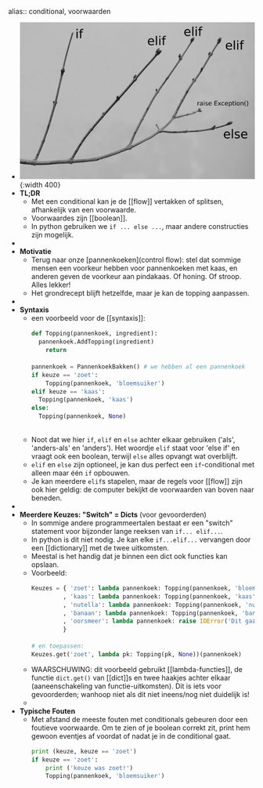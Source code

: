 alias:: conditional, voorwaarden

- ![image.jpg](../assets/conditional.jpg){:width 400}
- **TL;DR**
	- Met een conditional kan je de [[flow]] vertakken of splitsen, afhankelijk van een voorwaarde.
	- Voorwaardes zijn [[boolean]].
	- In python gebruiken we `if ... else ...`, maar andere constructies zijn mogelijk.
-
- **Motivatie**
	- Terug naar onze [pannenkoeken](control flow): stel dat sommige mensen een voorkeur hebben voor pannenkoeken met kaas, en anderen geven de voorkeur aan pindakaas. Of honing. Of stroop. Alles lekker!
	- Het grondrecept blijft hetzelfde, maar je kan de topping aanpassen.
-
- **Syntaxis**
	- een voorbeeld voor de [[syntaxis]]:
	  ```python
	  def Topping(pannenkoek, ingredient):
	  	pannenkoek.AddTopping(ingredient)
	      return
	      
	  pannenkoek = PannenkoekBakken() # we hebben al een pannenkoek
	  if keuze == 'zoet':
	      Topping(pannenkoek, 'bloemsuiker')
	  elif keuze == 'kaas': 
	  	Topping(pannenkoek, 'kaas')
	  else:
	  	Topping(pannenkoek, None)
	      
	  ```
	- Noot dat we hier `if`, `elif` en `else` achter elkaar gebruiken ('als', 'anders-als' en 'anders'). Het woordje `elif` staat voor 'else if' en vraagt ook een boolean, terwijl `else` alles opvangt wat overblijft.
	- `elif` en `else` zijn optioneel, je kan dus perfect een `if`-conditional met alleen maar één `if` opbouwen.
	- Je kan meerdere `elif`s stapelen, maar de regels voor [[flow]] zijn ook hier geldig: de computer bekijkt de voorwaarden van boven naar beneden.
-
- **Meerdere Keuzes: "Switch" = Dicts** (voor gevoorderden)
	- In sommige andere programmeertalen bestaat er een "switch" statement voor bijzonder lange reeksen van `if... elif...`.
	- In python is dit niet nodig. Je kan elke `if...elif...` vervangen door een [[dictionary]] met de twee uitkomsten.
	- Meestal is het handig dat je binnen een dict ook functies kan opslaan.
	- Voorbeeld:
	  ```python
	  Keuzes = { 'zoet': lambda pannenkoek: Topping(pannenkoek, 'bloemsuiker') \
	           , 'kaas': lambda pannenkoek: Topping(pannenkoek, 'kaas') \
	           , 'nutella': lambda pannenkoek: Topping(pannenkoek, 'nutella') \
	           , 'banaan': lambda pannenkoek: Topping(pannenkoek, 'banaan') \
	           , 'oorsmeer': lambda pannenkoek: raise IOError('Dit gaan we niet doen.') \
	           }
	  
	  # en toepassen:
	  Keuzes.get('zoet', lambda pk: Topping(pk, None))(pannenkoek)
	  ```
	- WAARSCHUWING: dit voorbeeld gebruikt [[lambda-functies]], de functie `dict.get()` van [[dict]]s en twee haakjes achter elkaar (aaneenschakeling van functie-uitkomsten). Dit is iets voor gevoorderden; wanhoop niet als dit niet ineens/nog niet duidelijk is!
	-
- **Typische Fouten**
	- Met afstand de meeste fouten met conditionals gebeuren door een foutieve voorwaarde. Om te zien of je boolean correkt zit, print hem gewoon eventjes af voordat of nadat je in de conditional gaat.
	  ```python
	  print (keuze, keuze == 'zoet')
	  if keuze == 'zoet':
	      print ('keuze was zoet!')
	      Topping(pannenkoek, 'bloemsuiker')
	  ```